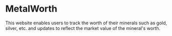 # MetalWorth
This website enables users to track the worth of their minerals such as gold, silver, etc. and updates to reflect the market value of the mineral's worth.
